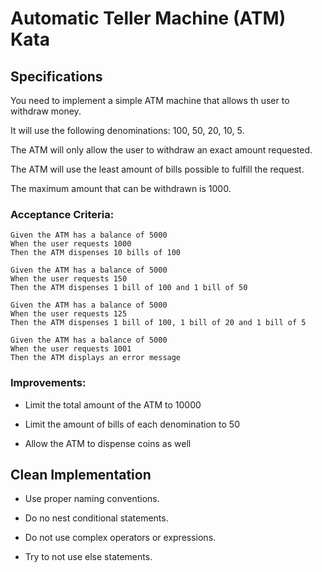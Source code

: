# Automatic Teller Machine (ATM) Kata

## Specifications

You need to implement a simple ATM machine that allows th user to withdraw money. 

It will use the following denominations: 100, 50, 20, 10, 5.

The ATM will only allow the user to withdraw an exact amount requested.

The ATM will use the least amount of bills possible to fulfill the request.

The maximum amount that can be withdrawn is 1000.


### Acceptance Criteria:

```gherkin
Given the ATM has a balance of 5000
When the user requests 1000
Then the ATM dispenses 10 bills of 100
```

```gherkin
Given the ATM has a balance of 5000
When the user requests 150
Then the ATM dispenses 1 bill of 100 and 1 bill of 50
```

```gherkin
Given the ATM has a balance of 5000
When the user requests 125
Then the ATM dispenses 1 bill of 100, 1 bill of 20 and 1 bill of 5
```

```gherkin
Given the ATM has a balance of 5000
When the user requests 1001
Then the ATM displays an error message
```

### Improvements:

- Limit the total amount of the ATM to 10000

- Limit the amount of bills of each denomination to 50

- Allow the ATM to dispense coins as well

## Clean Implementation

- Use proper naming conventions.

- Do no nest conditional statements.

- Do not use complex operators or expressions.

- Try to not use else statements.